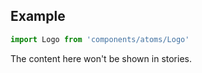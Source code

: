 <!-- # Logo :

Application Logo.

<!-- Brief summary of what the component is, and what it's for. -->


<!-- STORY -->

## Example

```js
import Logo from 'components/atoms/Logo'
```

<!-- SOURCE -->

<!-- STORY_SOURCE -->

<!-- STORY HIDE START -->

The content here won't be shown in stories.

<!-- STORY HIDE END -->

<!-- PROPS -->
